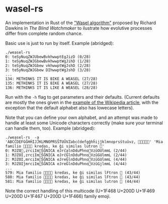 # wasel-rs

An implementation in Rust of the ["Wasel algorithm"](https://en.wikipedia.org/wiki/Weasel_program)
proposed by Richard Dawkins in _The Blind Watchmaker_ to ilustrate how evolutive processes
differ from complete random chance.

Basic use is just to run by itself. Example (abridged):

```
./weasel-rs
0: teSyNuqZWJUbewBvkhwwptEgJizD (0/28)
1: teSyNuqZWJGbewBvkhwwptWgJihD (1/28)
2: teSyNuqZWJGbew vkhwwptWgJshD (2/28)
3: teSyNuqZWJGbew DIhwwptWgJshD (3/28)
...
134: METHINKS IT IS BIKE A WEASEL (27/28)
135: METHINKS IT IS BIKE A WEASEL (27/28)
136: METHINKS IT IS LIKE A WEASEL (28/28)
```

Run with the `-h` flag to get parameters and their defaults. (Current defaults
are mostly the ones given in the [example of the Wikipedia article](https://en.wikipedia.org/wiki/Weasel_program#Example_algorithm),
with the exception that the default alphabet also has lowecase letters).

Note that you can define your own alphabet, and an attempt was made to handle
at least some Unicode characters correctly (make sure your terminal can handle them, too).
Example (abridged):

```
./weasel-rs  -a 'ABCĈDEFGĜHĤIJĴKLMNOPRSŜTUŬVZabcĉdefgĝhĥijĵklmnoprsŝtuŭvz, 👩‍👩‍👧‍👦🦦' 'Mia familio 👩‍👩‍👧‍👦 kredas, ke ĝi similas lutron 🦦'
0: MJZO🦦,zrciIm🦦ŜĜNICA eJrĉalnDduPhno🦦VzŭOUlmmL (2/44)
1: MJZOI,zrciIm🦦ŜĜNICA eJrĉĜlnDduPhno🦦VzŭGUlmmL (2/44)
2: MJZOI,mrciIm🦦ŜĜNICA eJreĜlnDduPhno🦦VzŭGUlmmL (4/44)
3: MJZOIĵmrciIm🦦ŜĜNICA eJreĜlnDduPhno🦦VzŭGjlmmL (4/44)
...
579: Mia familio 👩‍👩‍👧‍👦 kredas, ke ĝi similas lFtron 🦦 (43/44)
580: Mia familio 👩‍👩‍👧‍👦 kredas, ke ĝi similas lFtron 🦦 (43/44)
581: Mia familio 👩‍👩‍👧‍👦 kredas, ke ĝi similas lutron 🦦 (44/44)
```

Note the correct handling of this multicode (U+1F468 U+200D U+1F469 U+200D U+1F467 U+200D U+1F466)
family emoji.